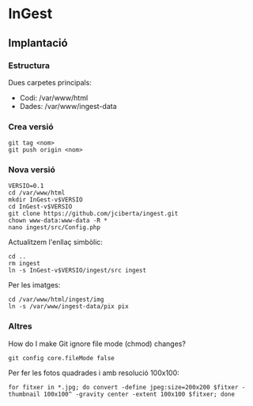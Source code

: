 # InGest

## Implantació

### Estructura

Dues carpetes principals:

  * Codi: /var/www/html
  * Dades: /var/www/ingest-data

### Crea versió

```
git tag <nom>
git push origin <nom>
```

### Nova versió

```
VERSIO=0.1
cd /var/www/html
mkdir InGest-v$VERSIO
cd InGest-v$VERSIO
git clone https://github.com/jciberta/ingest.git
chown www-data:www-data -R *
nano ingest/src/Config.php
```

Actualitzem l'enllaç simbòlic:
```
cd ..
rm ingest
ln -s InGest-v$VERSIO/ingest/src ingest
```

Per les imatges:
```
cd /var/www/html/ingest/img
ln -s /var/www/ingest-data/pix pix
```

### Altres

How do I make Git ignore file mode (chmod) changes?
```
git config core.fileMode false
```

Per fer les fotos quadrades i amb resolució 100x100:
```
for fitxer in *.jpg; do convert -define jpeg:size=200x200 $fitxer -thumbnail 100x100^ -gravity center -extent 100x100 $fitxer; done
```

